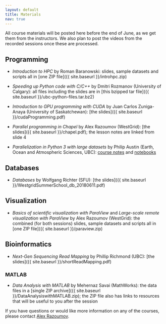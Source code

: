 ```yaml
---
layout: default
title: Materials
nav: true
---
```


All course materials will be posted here before the end of June, as we get them from the instructors. We
also plan to post the videos from the recorded sessions once these are processed.

## Programming

- *Introduction to HPC* by Roman Baranowski: slides, sample datasets and scripts all in [one ZIP file]({{
  site.baseurl }}/introhpc.zip)

- *Speeding up Python code with C/C++* by Dmitri Rozmanov (University of Calgary): all files including
  the slides are in [this bzipped tar file]({{ site.baseurl }}/ubc-python-files.tar.bz2)

- *Introduction to GPU programming with CUDA* by Juan Carlos Zuniga-Anaya (University of Saskatchewan):
  [the slides]({{ site.baseurl }}/cudaProgramming.pdf)

- *Parallel programming in Chapel* by Alex Razoumov (WestGrid): [the slides]({{ site.baseurl
  }}/chapel.pdf); the lesson notes are linked from slide 4

- *Parallelization in Python 3 with large datasets* by Philip Austin (Earth, Ocean and Atmospheric
  Sciences, UBC): [course notes](https://clouds.eos.ubc.ca/~phil/courses/parallel_python/index.html) and
  [notebooks](https://github.com/phaustin/parallel_python_course)

## Databases

- *Databases* by Wolfgang Richter (SFU): [the slides]({{ site.baseurl }}/WestgridSummerSchool_db_20180611.pdf)

## Visualization

- *Basics of scientific visualization with ParaView* and *Large-scale remote visualization with ParaView*
  by Alex Razoumov (WestGrid): the combined (for both sessions) slides, sample datasets and scripts all
  in [one ZIP file]({{ site.baseurl }}/paraview.zip)

## Bioinformatics

- *Next-Gen Sequencing Read Mapping* by Phillip Richmond (UBC): [the slides]({{ site.baseurl }}/shortReadMapping.pdf)

### MATLAB

- *Data Analysis with MATLAB* by Mehernaz Savai (MathWorks): the data files in a [single ZIP archive]({{
  site.baseurl }}/DataAnalysiswithMATLAB.zip); the ZIP file also has links to resources that will be
  useful to you after the session

If you have questions or would like more information on any of the courses, please contact
[Alex Razoumov](mailto:alex.razoumov@westgrid.ca).

